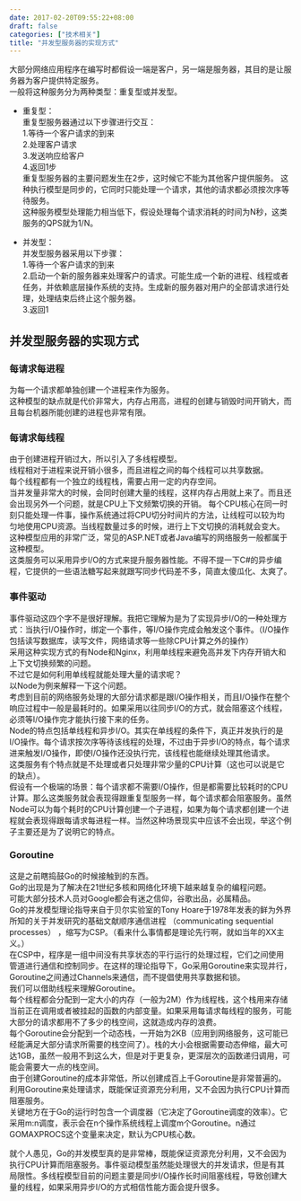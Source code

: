 ```yaml
---
date: 2017-02-20T09:55:22+08:00
draft: false
categories: ["技术相关"]
title: "并发型服务器的实现方式"
---
```


大部分网络应用程序在编写时都假设一端是客户，另一端是服务器，其目的是让服务器为客户提供特定服务。  
一般将这种服务分为两种类型：重复型或并发型。  

- 重复型：  
重复型服务器通过以下步骤进行交互：  
1.等待一个客户请求的到来  
2.处理客户请求  
3.发送响应给客户  
4.返回1步  
重复型服务器的主要问题发生在2步，这时候它不能为其他客户提供服务。 
这种执行模型是同步的，它同时只能处理一个请求，其他的请求都必须按次序等待服务。  
这种服务模型处理能力相当低下，假设处理每个请求消耗的时间为N秒，这类服务的QPS就为1/N。

- 并发型：  
并发型服务器采用以下步骤：  
1.等待一个客户请求的到来  
2.启动一个新的服务器来处理客户的请求。可能生成一个新的进程、线程或者任务，并依赖底层操作系统的支持。生成新的服务器对用户的全部请求进行处理，处理结束后终止这个服务器。  
3.返回1  

## 并发型服务器的实现方式

### 每请求每进程  
为每一个请求都单独创建一个进程来作为服务。  
这种模型的缺点就是代价非常大，内存占用高，进程的创建与销毁时间开销大，而且每台机器所能创建的进程也非常有限。

### 每请求每线程
由于创建进程开销过大，所以引入了多线程模型。  
线程相对于进程来说开销小很多，而且进程之间的每个线程可以共享数据。  
每个线程都有一个独立的线程栈，需要占用一定的内存空间。  
当并发量非常大的时候，会同时创建大量的线程，这样内存占用就上来了。而且还会出现另外一个问题，就是CPU上下文频繁切换的开销。
每个CPU核心在同一时刻只能处理一件事，操作系统通过将CPU切分时间片的方法，让线程可以较为均匀地使用CPU资源。当线程数量过多的时候，进行上下文切换的消耗就会变大。  
这种模型应用的非常广泛，常见的ASP.NET或者Java编写的网络服务一般都属于这种模型。  
这类服务可以采用异步I/O的方式来提升服务器性能。不得不提一下C#的异步编程，它提供的一些语法糖写起来就跟写同步代码差不多，简直太傻瓜化、太爽了。

### 事件驱动
事件驱动这四个字不是很好理解。我把它理解为是为了实现异步I/O的一种处理方式：当执行I/O操作时，绑定一个事件，等I/O操作完成会触发这个事件。（I/O操作包括读写数据库，读写文件，网络请求等一些除CPU计算之外的操作）  
采用这种实现方式的有Node和Nginx，利用单线程来避免高并发下内存开销大和上下文切换频繁的问题。  
不过它是如何利用单线程就能处理大量的请求呢？  
以Node为例来解释一下这个问题。  
考虑到目前的网络服务处理的大部分请求都是跟I/O操作相关，而且I/O操作在整个响应过程中一般是最耗时的。如果采用以往同步I/O的方式，就会阻塞这个线程，必须等I/O操作完才能执行接下来的任务。  
Node的特点包括单线程和异步I/O。其实在单线程的条件下，真正并发执行的是I/O操作。每个请求按次序等待该线程的处理，不过由于异步I/O的特点，每个请求进来触发I/O操作，即使I/O操作还没执行完，该线程也能继续处理其他请求。  
这类服务有个特点就是不处理或者只处理非常少量的CPU计算（这也可以说是它的缺点）。  
假设有一个极端的场景：每个请求都不需要I/O操作，但是都需要比较耗时的CPU计算。那么这类服务就会表现得跟重复型服务一样，每个请求都会阻塞服务。虽然Node可以为每个耗时的CPU计算创建一个子进程，如果为每个请求都创建一个进程就会表现得跟每请求每进程一样。当然这种场景现实中应该不会出现，举这个例子主要还是为了说明它的特点。

### Goroutine
这是之前瞎捣鼓Go的时候接触到的东西。  
Go的出现是为了解决在21世纪多核和网络化环境下越来越复杂的编程问题。  
可能大部分技术人员对Google都会有迷之信仰，谷歌出品，必属精品。  
Go的并发模型理论指导来自于贝尔实验室的Tony Hoare于1978年发表的鲜为外界所知的关于并发研究的基础文献顺序通信进程 （communicating sequential processes） ，缩写为CSP。（看来什么事情都是理论先行啊，就如当年的XX主义。）  
在CSP中，程序是一组中间没有共享状态的平行运行的处理过程，它们之间使用管道进行通信和控制同步。在这样的理论指导下，Go采用Goroutine来实现并行，Goroutine之间通过Channels来通信，而不提倡使用共享数据和锁。  
我们可以借助线程来理解Goroutine。  
每个线程都会分配到一定大小的内存（一般为2M）作为线程栈，这个栈用来存储当前正在调用或者被挂起的函数的内部变量。如果采用每请求每线程的服务，可能大部分的请求都用不了多少的栈空间，这就造成内存的浪费。    
每个Goroutine会分配到一个动态栈，一开始为2KB（应用到网络服务，这可能已经能满足大部分请求所需要的栈空间了）。栈的大小会根据需要动态伸缩，最大可达1GB，虽然一般用不到这么大，但是对于更复杂，更深层次的函数递归调用，可能会需要大一点的栈空间。  
由于创建Goroutine的成本非常低，所以创建成百上千Goroutine是非常普遍的。利用Goroutine来处理请求，既能保证资源充分利用，又不会因为执行CPU计算而阻塞服务。  
关键地方在于Go的运行时包含一个调度器（它决定了Goroutine调度的效率）。它采用m:n调度，表示会在n个操作系统线程上调度m个Goroutine。n通过GOMAXPROCS这个变量来决定，默认为CPU核心数。

就个人愚见，Go的并发模型真的是非常棒，既能保证资源充分利用，又不会因为执行CPU计算而阻塞服务。事件驱动模型虽然能处理很大的并发请求，但是有其局限性。多线程模型目前的问题主要是同步I/O操作长时间阻塞线程，导致创建大量的线程，如果采用异步I/O的方式相信性能方面会提升很多。